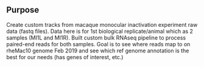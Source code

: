 
## Purpose

Create custom tracks from macaque monocular inactivation experiment raw data (fastq files). Data here is for 1st biological replicate/animal which as 2 samples (MI1L and MI1R). Built custom bulk RNAseq pipeline to process paired-end reads for both samples. Goal is to see where reads map to on rheMac10 genome Feb 2019 and see which ref genome annotation is the best for our needs (has genes of interest, etc.)


























